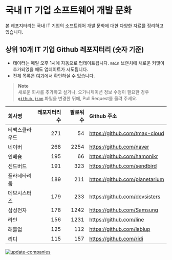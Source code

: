 # 국내 IT 기업 소프트웨어 개발 문화
본 레포지터리는 국내 IT 기업의 소프트웨어 개발 문화에 대한 다양한 자료를 정리하고 있습니다.

## 상위 10개 IT 기업 Github 레포지터리 (숫자 기준)

- 데이터는 매일 오후 1시에 자동으로 업데이트됩니다. `main` 브랜치에 새로운 커밋이 추가되었을 때도 업데이트가 시도됩니다.
- 전체 목록은 [여기](./github.md)에서 확인하실 수 있습니다.

> **Note**<br />
> 새로운 회사를 추가하고 싶거나, 오가니제이션 정보 수정이 필요한 경우 [`github.json`](./github.json) 파일을 변경한 뒤에, Pull Request를 올려 주세요.

<!-- MARKDOWN_TABLE(GITHUB): START -->

| **회사명** | **레포지터리 수** | **팔로워 수** | **Github 주소** |
|:---|---:|---:|:---|
| 티맥스클라우드 | 271 | 54 | https://github.com/tmax-cloud |
| 네이버 | 268 | 2254 | https://github.com/naver |
| 인베슘 | 195 | 66 | https://github.com/hamonikr |
| 센드버드 | 191 | 323 | https://github.com/sendbird |
| 플라네타리움 | 189 | 211 | https://github.com/planetarium |
| 데브시스터즈 | 179 | 233 | https://github.com/devsisters |
| 삼성전자 | 178 | 1242 | https://github.com/Samsung |
| 라인 | 156 | 1231 | https://github.com/line |
| 래블업 | 125 | 112 | https://github.com/lablup |
| 리디 | 115 | 157 | https://github.com/ridi |

<!-- MARKDOWN_TABLE(GITHUB): END -->

[![update-companies](https://github.com/JunRadish/korea-devculture/actions/workflows/update.yaml/badge.svg?branch=main)](https://github.com/JunRadish/korea-devculture/actions/workflows/update.yaml)